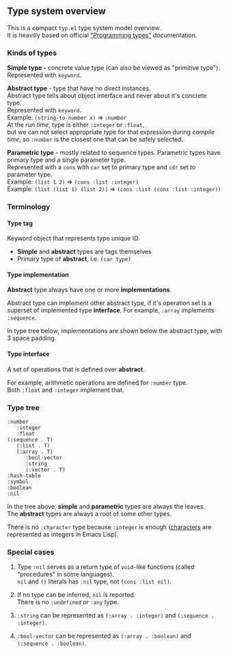 ## Type system overview

This is a compact `typ.el` type system model overview.  
It is heavilly based on official ["Programming types"](https://www.gnu.org/software/emacs/manual/html_node/elisp/Programming-Types.html#Programming-Types) documentation.

### Kinds of types

**Simple type** - concrete value type (can also be viewed as "primitive type").  
Represented with `keyword`.

**Abstract type** - type that have no direct instances.  
Abstract type tells about object interface and never about it's concrete type.  
Represented with `keyword`.  
Example: `(string-to-number x)` => `:number`  
At the *run time*, type is either `:integer` or `:float`,  
but we can not select appropriate type for that expression during *compile time*,
so `:number` is the closest one that can be safely selected.

**Parametric type** - mostly related to sequence types.
Parametric types have primary type and a single parameter type.  
Represented with a `cons` with `car` set to primary type and `cdr`
set to parameter type.  
Example: `(list 1 2)` => `(cons :list :integer)`  
Example: `(list (list 1) (list 2))` => `(cons :list (cons :list :integer))`  

### Terminology

#### Type tag

Keyword object that represents type unique ID.

- **Simple** and **abstract** types are tags themselves
- Primary type of **abstract**, i.e. `(car type)`

#### Type implementation

**Abstract** type always have one or more **implementations**.

Abstract type can implement other abstract type, if it's
operation set is a superset of implemented type **interface**.
For example, `:array` implements `:sequence`.

In type tree below, implementations are shown below the abstract type,
with 3 space padding.

#### Type interface

A set of operations that is defined over **abstract**.

For example, arithmetic operations are defined for `:number` type.  
Both `:float` and `:integer` implement that.

### Type tree

```elisp
:number
   :integer
   :float
(:sequence . T)
   (:list . T)
   (:array . T)
      :bool-vector
      :string
      (:vector . T)
:hash-table
:symbol
:boolean
:nil
```

In the tree above, **simple** and **parametric** types are always the leaves.  
The **abstract** types are always a root of some other types.

There is no `:character` type because `:integer` is enough ([characters](https://www.gnu.org/software/emacs/manual/html_node/elisp/Character-Type.html#Character-Type) are
represented as integers in Emacs Lisp).

### Special cases

1. Type `:nil` serves as a return type of `void`-like functions (called "procedures" in some languages).  
   `nil` and `()` literals has `:nil` type, not `(cons :list nil)`.

2. If no type can be inferred, `nil` is reported.  
   There is no `:undefined` or `:any` type.

3. `:string` can be represented as `(:array . :integer)` and `(:sequence . :integer)`.

4. `:bool-vector` can be represented as `(:array . :boolean)` and `(:sequence . :boolean)`.
